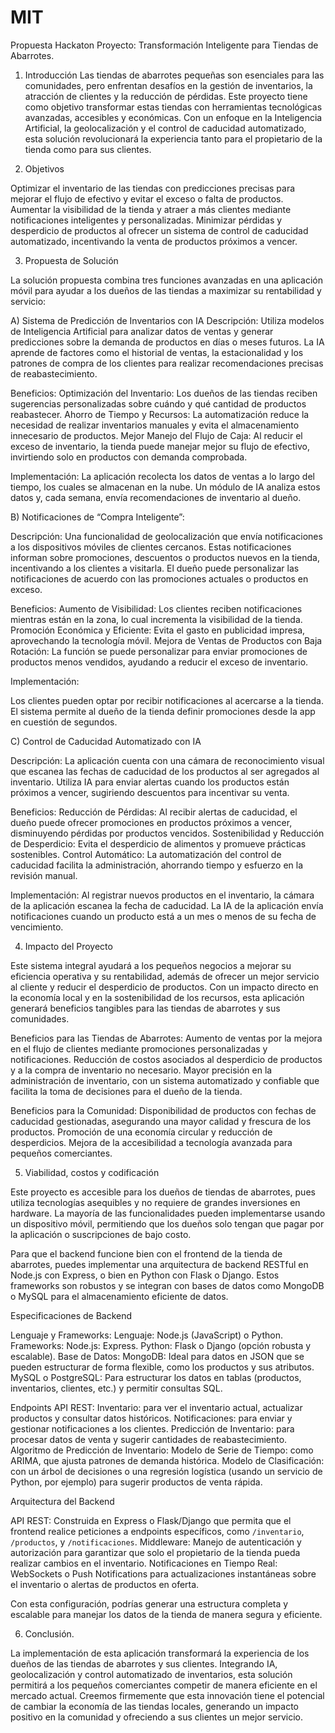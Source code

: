 # MIT
Propuesta Hackaton
Proyecto: Transformación Inteligente para Tiendas de Abarrotes.

1. Introducción
Las tiendas de abarrotes pequeñas son esenciales para las comunidades, pero enfrentan desafíos en la gestión de inventarios, la atracción de clientes y la reducción de pérdidas. Este proyecto tiene como objetivo transformar estas tiendas con herramientas tecnológicas avanzadas, accesibles y económicas. Con un enfoque en la Inteligencia Artificial, la geolocalización y el control de caducidad automatizado, esta solución revolucionará la experiencia tanto para el propietario de la tienda como para sus clientes.

2. Objetivos

Optimizar el inventario de las tiendas con predicciones precisas para mejorar el flujo de efectivo y evitar el exceso o falta de productos.
Aumentar la visibilidad de la tienda y atraer a más clientes mediante notificaciones inteligentes y personalizadas.
Minimizar pérdidas y desperdicio de productos al ofrecer un sistema de control de caducidad automatizado, incentivando la venta de productos próximos a vencer.

3. Propuesta de Solución

La solución propuesta combina tres funciones avanzadas en una aplicación móvil para ayudar a los dueños de las tiendas a maximizar su rentabilidad y servicio:

A) Sistema de Predicción de Inventarios con IA
Descripción: 
Utiliza modelos de Inteligencia Artificial para analizar datos de ventas y generar predicciones sobre la demanda de productos en días o meses futuros. La IA aprende de factores como el historial de ventas, la estacionalidad y los patrones de compra de los clientes para realizar recomendaciones precisas de reabastecimiento.

 Beneficios:
Optimización del Inventario: Los dueños de las tiendas reciben sugerencias personalizadas sobre cuándo y qué cantidad de productos reabastecer.
Ahorro de Tiempo y Recursos: La automatización reduce la necesidad de realizar inventarios manuales y evita el almacenamiento innecesario de productos.
Mejor Manejo del Flujo de Caja: Al reducir el exceso de inventario, la tienda puede manejar mejor su flujo de efectivo, invirtiendo solo en productos con demanda comprobada.

Implementación:
La aplicación recolecta los datos de ventas a lo largo del tiempo, los cuales se almacenan en la nube.
Un módulo de IA analiza estos datos y, cada semana, envía recomendaciones de inventario al dueño.

B) Notificaciones de “Compra Inteligente”:

Descripción: 
Una funcionalidad de geolocalización que envía notificaciones a los dispositivos móviles de clientes cercanos. Estas notificaciones informan sobre promociones, descuentos o productos nuevos en la tienda, incentivando a los clientes a visitarla. El dueño puede personalizar las notificaciones de acuerdo con las promociones actuales o productos en exceso.

Beneficios:
Aumento de Visibilidad: Los clientes reciben notificaciones mientras están en la zona, lo cual incrementa la visibilidad de la tienda.
Promoción Económica y Eficiente: Evita el gasto en publicidad impresa, aprovechando la tecnología móvil.
Mejora de Ventas de Productos con Baja Rotación: La función se puede personalizar para enviar promociones de productos menos vendidos, ayudando a reducir el exceso de inventario.

Implementación:

Los clientes pueden optar por recibir notificaciones al acercarse a la tienda.
El sistema permite al dueño de la tienda definir promociones desde la app en cuestión de segundos.

C) Control de Caducidad Automatizado con IA

Descripción:
La aplicación cuenta con una cámara de reconocimiento visual que escanea las fechas de caducidad de los productos al ser agregados al inventario. Utiliza IA para enviar alertas cuando los productos están próximos a vencer, sugiriendo descuentos para incentivar su venta.

Beneficios:
Reducción de Pérdidas: Al recibir alertas de caducidad, el dueño puede ofrecer promociones en productos próximos a vencer, disminuyendo pérdidas por productos vencidos.
Sostenibilidad y Reducción de Desperdicio: Evita el desperdicio de alimentos y promueve prácticas sostenibles.
Control Automático: La automatización del control de caducidad facilita la administración, ahorrando tiempo y esfuerzo en la revisión manual.

Implementación:
Al registrar nuevos productos en el inventario, la cámara de la aplicación escanea la fecha de caducidad.
La IA de la aplicación envía notificaciones cuando un producto está a un mes o menos de su fecha de vencimiento.


4. Impacto del Proyecto

Este sistema integral ayudará a los pequeños negocios a mejorar su eficiencia operativa y su rentabilidad, además de ofrecer un mejor servicio al cliente y reducir el desperdicio de productos. Con un impacto directo en la economía local y en la sostenibilidad de los recursos, esta aplicación generará beneficios tangibles para las tiendas de abarrotes y sus comunidades.

Beneficios para las Tiendas de Abarrotes:
Aumento de ventas por la mejora en el flujo de clientes mediante promociones personalizadas y notificaciones.
Reducción de costos asociados al desperdicio de productos y a la compra de inventario no necesario.
Mayor precisión en la administración de inventario, con un sistema automatizado y confiable que facilita la toma de decisiones para el dueño de la tienda.

Beneficios para la Comunidad:
Disponibilidad de productos con fechas de caducidad gestionadas, asegurando una mayor calidad y frescura de los productos.
Promoción de una economía circular y reducción de desperdicios.
Mejora de la accesibilidad a tecnología avanzada para pequeños comerciantes.

5. Viabilidad, costos y codificación

Este proyecto es accesible para los dueños de tiendas de abarrotes, pues utiliza tecnologías asequibles y no requiere de grandes inversiones en hardware. La mayoría de las funcionalidades pueden implementarse usando un dispositivo móvil, permitiendo que los dueños solo tengan que pagar por la aplicación o suscripciones de bajo costo.

Para que el backend funcione bien con el frontend de la tienda de abarrotes, puedes implementar una arquitectura de backend RESTful en Node.js con Express, o bien en Python con Flask o Django. Estos frameworks son robustos y se integran con bases de datos como MongoDB o MySQL para el almacenamiento eficiente de datos.

Especificaciones de Backend

Lenguaje y Frameworks:
Lenguaje: Node.js (JavaScript) o Python.
Frameworks:
Node.js: Express.
Python: Flask o Django (opción robusta y escalable).
Base de Datos:
MongoDB: Ideal para datos en JSON que se pueden estructurar de forma flexible, como los productos y sus atributos.
MySQL  o PostgreSQL: Para estructurar los datos en tablas (productos, inventarios, clientes, etc.) y permitir consultas SQL.

Endpoints API REST:
Inventario: para ver el inventario actual, actualizar productos y consultar datos históricos.
Notificaciones: para enviar y gestionar notificaciones a los clientes.
Predicción de Inventario: para procesar datos de venta y sugerir cantidades de reabastecimiento.
Algoritmo de Predicción de Inventario:
Modelo de Serie de Tiempo: como ARIMA, que ajusta patrones de demanda histórica.
Modelo de Clasificación: con un árbol de decisiones o una regresión logística (usando un servicio de Python, por ejemplo) para sugerir productos de venta rápida.

Arquitectura del Backend

API REST: Construida en Express o Flask/Django que permita que el frontend realice peticiones a endpoints específicos, como `/inventario`, `/productos`, y `/notificaciones`.
Middleware: Manejo de autenticación y autorización para garantizar que solo el propietario de la tienda pueda realizar cambios en el inventario.
Notificaciones en Tiempo Real:
WebSockets o Push Notifications para actualizaciones instantáneas sobre el inventario o alertas de productos en oferta.

Con esta configuración, podrías generar una estructura completa y escalable para manejar los datos de la tienda de manera segura y eficiente.


6. Conclusión.

La implementación de esta aplicación transformará la experiencia de los dueños de las tiendas de abarrotes y sus clientes. Integrando IA, geolocalización y control automatizado de inventarios, esta solución permitirá a los pequeños comerciantes competir de manera eficiente en el mercado actual. Creemos firmemente que esta innovación tiene el potencial de cambiar la economía de las tiendas locales, generando un impacto positivo en la comunidad y ofreciendo a sus clientes un mejor servicio.


